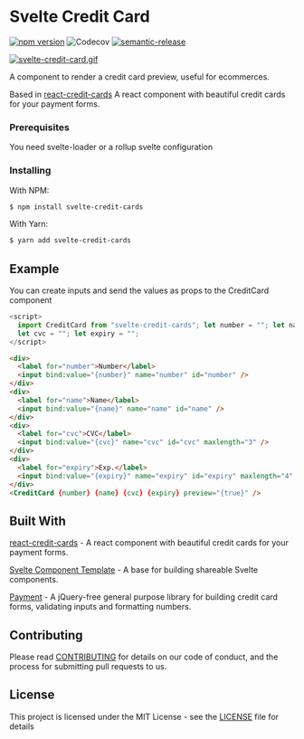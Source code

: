 # Svelte Credit Card

[![npm version](https://badge.fury.io/js/svelte-credit-cards.svg)](https://badge.fury.io/js/svelte-credit-cards)
![Codecov](https://img.shields.io/codecov/c/github/charlyjazz/svelte-credit-card?label=%20&logo=codecov&logoColor=orange&style=flat-square)
[![semantic-release](https://img.shields.io/badge/%20%20%F0%9F%93%A6%F0%9F%9A%80-semantic--release-e10079.svg)](https://github.com/semantic-release/semantic-release)


[![svelte-credit-card.gif](https://i.postimg.cc/FHB1sRmN/svelte-credit-card.gif)](https://postimg.cc/zyTqxqVc)

A component to render a credit card preview, useful for ecommerces.

Based in [react-credit-cards](https://github.com/amarofashion/react-credit-cards) A react component with beautiful credit cards for your payment forms.

### Prerequisites

You need svelte-loader or a rollup svelte configuration

### Installing

With NPM:

```bash
$ npm install svelte-credit-cards
```

With Yarn:

```bash
$ yarn add svelte-credit-cards
```

## Example

You can create inputs and send the values as props to the CreditCard component

```javascript
<script>
  import CreditCard from "svelte-credit-cards"; let number = ""; let name = "";
  let cvc = ""; let expiry = "";
</script>
```

```html
<div>
  <label for="number">Number</label>
  <input bind:value="{number}" name="number" id="number" />
</div>
<div>
  <label for="name">Name</label>
  <input bind:value="{name}" name="name" id="name" />
</div>
<div>
  <label for="cvc">CVC</label>
  <input bind:value="{cvc}" name="cvc" id="cvc" maxlength="3" />
</div>
<div>
  <label for="expiry">Exp.</label>
  <input bind:value="{expiry}" name="expiry" id="expiry" maxlength="4" />
</div>
<CreditCard {number} {name} {cvc} {expiry} preview="{true}" />
```

## Built With

[react-credit-cards](https://github.com/amarofashion/react-credit-cards) - A react component with beautiful credit cards for your payment forms.

[Svelte Component Template](https://github.com/sveltejs/component-template) - A base for building shareable Svelte components.

[Payment](https://github.com/jessepollak/payment) - A jQuery-free general purpose library for building credit card forms, validating inputs and formatting numbers.

## Contributing

Please read [CONTRIBUTING](CONTRIBUTING.md) for details on our code of conduct, and the process for submitting pull requests to us.

## License

This project is licensed under the MIT License - see the [LICENSE](LICENSE) file for details
